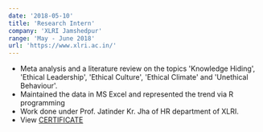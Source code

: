 ```yaml
---
date: '2018-05-10'
title: 'Research Intern'
company: 'XLRI Jamshedpur'
range: 'May - June 2018'
url: 'https://www.xlri.ac.in/'
---
```


- Meta analysis and a literature review on the topics 'Knowledge Hiding', 'Ethical Leadership', 'Ethical Culture', 'Ethical Climate' and 'Unethical Behaviour'.
- Maintained the data in MS Excel and represented the trend via R programming
- Work done under Prof. Jatinder Kr. Jha of HR department of XLRI.
- View [CERTIFICATE](https://drive.google.com/file/d/1RlOPvA1EmE24aQMWeSiXbB3N36CUizXA/view?usp=sharing)

